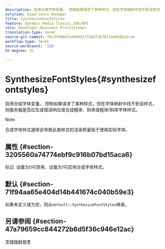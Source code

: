 ```yaml
---
description: 启用合成字体变量。 控制如果请求了某种样式，但在字体映射中找不到该样式，则服务器是否应生成错误响应或合成粗体、斜体或粗体/斜体字体样式。
solution: Experience Manager
title: SynthesizeFontStyles
feature: Dynamic Media Classic,SDK/API
role: Developer,Business Practitioner
translation-type: tm+mt
source-git-commit: f6c97606d7a4209427316d7367013ad9585a5cae
workflow-type: tm+mt
source-wordcount: '126'
ht-degree: 3%

---
```



# SynthesizeFontStyles{#synthesizefontstyles}

启用合成字体变量。 控制如果请求了某种样式，但在字体映射中找不到该样式，则服务器是否应生成错误响应或合成粗体、斜体或粗体/斜体字体样式。

>[!NOTE]
>
>合成字体样式通常会导致此类样式的渲染质量低于使用实际字体。

## 属性 {#section-3205560a74774ebf9c916b07bd15aca6}

标记. 设置为0可禁用，设置为1可启用合成字体样式。

## 默认 {#section-71f94aa65e404d14b441674c040b59e3}

如果未定义或为空，则从`default::SynthesizeFontStyles`继承。

## 另请参阅 {#section-47a79659cc844272b6d5f36c946e12ac}

[字体映射参考](../../../../../is-api/image-catalog/image-serving-api-ref/c-image-catalog-reference/c-font-map-reference/c-font-map-reference.md#concept-f81f319d03c646c5a8ef87b3277dd37d)

